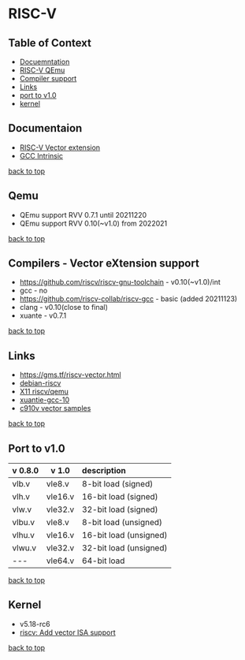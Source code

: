 
RISC-V
========================

## Table of Context <a name="toc"></a>

 - [Docuemntation](#doc)
 - [RISC-V QEmu](#qemu)
 - [Compiler support](#compilers)
 - [Links](#links)
 - [port to v1.0](#port)
 - [kernel](#kernel)


## Documentaion <a name="doc"></a>
 
 - [RISC-V Vector extension](https://github.com/riscv/riscv-v-spec)
 - [GCC Intrinsic](https://github.com/riscv-non-isa/rvv-intrinsic-doc/tree/v0.10)

[back to top](#toc)

## Qemu <a name="qemu"></a>

 - QEmu support RVV 0.7.1 until 20211220
 - QEmu support RVV 0.10(~v1.0) from 2022021

[back to top](#toc)

## Compilers - Vector eXtension support <a name="compilers"></a>

 - https://github.com/riscv/riscv-gnu-toolchain - v0.10(~v1.0)/int
 - gcc - no
 - https://github.com/riscv-collab/riscv-gcc - basic (added 20211123)
 - clang -  v0.10(close to final)
 - xuante - v0.7.1

[back to top](#toc)

## Links <a name="links"></a>
 - https://gms.tf/riscv-vector.html
 - [debian-riscv](https://wiki.debian.org/RISC-V#Creating_a_riscv64_chroot)
 - [X11 riscv/qemu](https://zxnord.medium.com/launching-x11-risc-v-applications-on-qemu-debian-efa62b4c4657)
 - [xuantie-gcc-10](https://github.com/T-head-Semi/gcc)
 - [c910v vector samples](https://github.com/c-sky/xuantie-vector-demos)

[back to top](#toc)

## Port to v1.0 <a name="port"></a>

| v 0.8.0  | v 1.0    | description   |
|----------|----------|:--------------|
| vlb.v | vle8.v  |  8-bit load (signed) |
| vlh.v | vle16.v | 16-bit load (signed) |
| vlw.v | vle32.v | 32-bit load (signed) |
| vlbu.v | vle8.v  |  8-bit load (unsigned) |
| vlhu.v | vle16.v | 16-bit load (unsigned) |
| vlwu.v | vle32.v | 32-bit load (unsigned) |
| ---  | vle64.v | 64-bit load |

[back to top](#toc)

## Kernel  <a name="kernel"></a>

 - v5.18-rc6
 - [riscv: Add vector ISA support](https://lwn.net/Articles/894816/)

[back to top](#toc)
